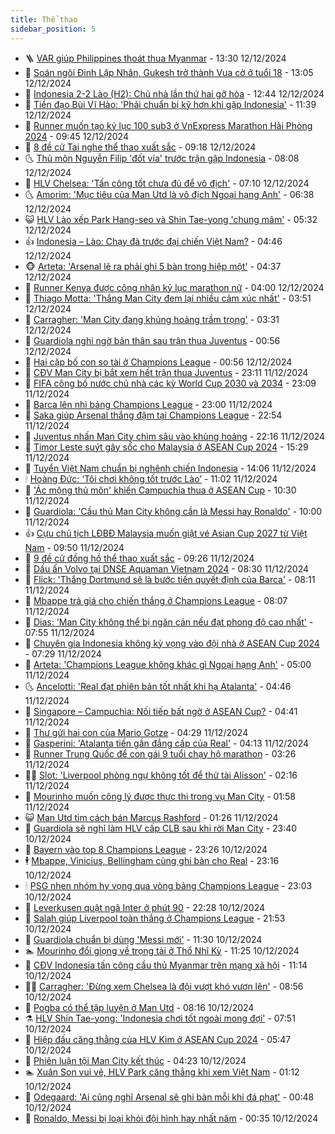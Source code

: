 ```yaml
---
title: Thể thao
sidebar_position: 5
---
```


<!-- vnexpress-the-thao:START -->
- 🪜 [VAR giúp Philippines thoát thua Myanmar](https://vnexpress.net/var-giup-philippines-thoat-thua-myanmar-4827157.html) - 13:30 12/12/2024
- 🦩 [Soán ngôi Đinh Lập Nhân, Gukesh trở thành Vua cờ ở tuổi 18](https://vnexpress.net/soan-ngoi-dinh-lap-nhan-gukesh-tro-thanh-vua-co-o-tuoi-18-4827162.html) - 13:05 12/12/2024
- 🧰 [Indonesia 2-2 Lào &lpar;H2&rpar;: Chủ nhà lần thứ hai gỡ hòa](https://vnexpress.net/indonesia-vs-lao-4827152.html) - 12:44 12/12/2024
- 🤗 [Tiền đạo Bùi Vĩ Hào: &#39;Phải chuẩn bị kỹ hơn khi gặp Indonesia&#39;](https://vnexpress.net/tien-dao-bui-vi-hao-phai-chuan-bi-ky-hon-khi-gap-indonesia-4827119.html) - 11:39 12/12/2024
- 🥳 [Runner muốn tạo kỷ lục 100 sub3 ở VnExpress Marathon Hải Phòng 2024](https://vnexpress.net/runner-muon-tao-ky-luc-100-sub3-o-vnexpress-marathon-hai-phong-2024-4826652.html) - 09:45 12/12/2024
- 🦣 [8 đề cử Tai nghe thể thao xuất sắc](https://vnexpress.net/8-de-cu-tai-nghe-the-thao-xuat-sac-4827013.html) - 09:18 12/12/2024
- 🌜 [Thủ môn Nguyễn Filip &#39;đốt vía&#39; trước trận gặp Indonesia](https://vnexpress.net/thu-mon-nguyen-filip-dot-via-truoc-tran-gap-indonesia-4827014.html) - 08:08 12/12/2024
- 🫶 [HLV Chelsea: &#39;Tấn công tốt chưa đủ để vô địch&#39;](https://vnexpress.net/hlv-chelsea-tan-cong-tot-chua-du-de-vo-dich-4826740.html) - 07:10 12/12/2024
- 🌜 [Amorim: &#39;Mục tiêu của Man Utd là vô địch Ngoại hạng Anh&#39;](https://vnexpress.net/amorim-muc-tieu-cua-man-utd-la-vo-dich-ngoai-hang-anh-4826925.html) - 06:38 12/12/2024
- 😺 [HLV Lào xếp Park Hang-seo và Shin Tae-yong &#39;chung mâm&#39;](https://vnexpress.net/hlv-lao-xep-park-hang-seo-va-shin-tae-yong-chung-mam-4826931.html) - 05:32 12/12/2024
- 👍 [Indonesia – Lào: Chạy đà trước đại chiến Việt Nam?](https://vnexpress.net/indonesia-lao-chay-da-truoc-dai-chien-viet-nam-4826916.html) - 04:46 12/12/2024
- 🐵 [Arteta: &#39;Arsenal lẽ ra phải ghi 5 bàn trong hiệp một&#39;](https://vnexpress.net/arteta-arsenal-le-ra-phai-ghi-5-ban-trong-hiep-mot-4826776.html) - 04:37 12/12/2024
- 💫 [Runner Kenya được công nhận kỷ lục marathon nữ](https://vnexpress.net/runner-kenya-duoc-cong-nhan-ky-luc-marathon-nu-4826826.html) - 04:00 12/12/2024
- 🦆 [Thiago Motta: &#39;Thắng Man City đem lại nhiều cảm xúc nhất&#39;](https://vnexpress.net/thiago-motta-thang-man-city-dem-lai-nhieu-cam-xuc-nhat-4826804.html) - 03:51 12/12/2024
- 🙉 [Carragher: &#39;Man City đang khủng hoảng trầm trọng&#39;](https://vnexpress.net/carragher-man-city-dang-khung-hoang-tram-trong-4826851.html) - 03:31 12/12/2024
- 📝 [Guardiola nghi ngờ bản thân sau trận thua Juventus](https://vnexpress.net/guardiola-nghi-ngo-ban-than-sau-tran-thua-juventus-4826763.html) - 00:56 12/12/2024
- 💯 [Hai cặp bố con so tài ở Champions League](https://vnexpress.net/hai-cap-bo-con-so-tai-o-champions-league-4826752.html) - 00:56 12/12/2024
- 🌈 [CĐV Man City bị bắt xem hết trận thua Juventus](https://vnexpress.net/cdv-man-city-bi-bat-xem-het-tran-thua-juventus-4826744.html) - 23:11 11/12/2024
- 🦩 [FIFA công bố nước chủ nhà các kỳ World Cup 2030 và 2034](https://vnexpress.net/fifa-cong-bo-nuoc-chu-nha-cac-ky-world-cup-2030-va-2034-4826739.html) - 23:09 11/12/2024
- 🐲 [Barca lên nhì bảng Champions League](https://vnexpress.net/barca-len-nhi-bang-champions-league-4826746.html) - 23:00 11/12/2024
- 🌁 [Saka giúp Arsenal thắng đậm tại Champions League](https://vnexpress.net/saka-giup-arsenal-thang-dam-tai-champions-league-4826742.html) - 22:54 11/12/2024
- 💯 [Juventus nhấn Man City chìm sâu vào khủng hoảng](https://vnexpress.net/juventus-nhan-man-city-chim-sau-vao-khung-hoang-4826741.html) - 22:16 11/12/2024
- 🌝 [Timor Leste suýt gây sốc cho Malaysia ở ASEAN Cup 2024](https://vnexpress.net/timor-leste-suyt-gay-soc-cho-malaysia-o-asean-cup-2024-4826721.html) - 15:29 11/12/2024
- 🤖 [Tuyển Việt Nam chuẩn bị nghênh chiến Indonesia](https://vnexpress.net/tuyen-viet-nam-chuan-bi-nghenh-chien-indonesia-4824605.html) - 14:06 11/12/2024
- 🕯 [Hoàng Đức: ‘Tôi chơi không tốt trước Lào’](https://vnexpress.net/hoang-duc-toi-choi-khong-tot-truoc-lao-4826678.html) - 11:02 11/12/2024
- 🧰 [&#39;Ác mộng thủ môn&#39; khiến Campuchia thua ở ASEAN Cup](https://vnexpress.net/truc-tiep-tran-singapore-vs-campuchia-tai-bang-a-asean-cup-2024-4826654-tong-thuat.html) - 10:30 11/12/2024
- 🥳 [Guardiola: &#39;Cầu thủ Man City không cần là Messi hay Ronaldo&#39;](https://vnexpress.net/guardiola-cau-thu-man-city-khong-can-la-messi-hay-ronaldo-4826485.html) - 10:00 11/12/2024
- 👍 [Cựu chủ tịch LĐBĐ Malaysia muốn giật vé Asian Cup 2027 từ Việt Nam](https://vnexpress.net/cuu-chu-tich-ldbd-malaysia-muon-giat-ve-asian-cup-2027-tu-viet-nam-4826653.html) - 09:50 11/12/2024
- 💪 [9 đề cử đồng hồ thể thao xuất sắc](https://vnexpress.net/9-de-cu-dong-ho-the-thao-xuat-sac-4826619.html) - 09:26 11/12/2024
- 👹 [Dấu ấn Volvo tại DNSE Aquaman Vietnam 2024](https://vnexpress.net/dau-an-volvo-tai-dnse-aquaman-vietnam-2024-4823597.html) - 08:30 11/12/2024
- 🧰 [Flick: &#39;Thắng Dortmund sẽ là bước tiến quyết định của Barca&#39;](https://vnexpress.net/flick-thang-dortmund-se-la-buoc-tien-quyet-dinh-cua-barca-4826498.html) - 08:11 11/12/2024
- 🚀 [Mbappe trả giá cho chiến thắng ở Champions League](https://vnexpress.net/mbappe-tra-gia-cho-chien-thang-o-champions-league-4825104.html) - 08:07 11/12/2024
- 🎃 [Dias: &#39;Man City không thể bị ngăn cản nếu đạt phong độ cao nhất&#39;](https://vnexpress.net/dias-man-city-khong-the-bi-ngan-can-neu-dat-phong-do-cao-nhat-4826460.html) - 07:55 11/12/2024
- 🧰 [Chuyên gia Indonesia không kỳ vọng vào đội nhà ở ASEAN Cup 2024](https://vnexpress.net/chuyen-gia-indonesia-khong-ky-vong-vao-doi-nha-o-asean-cup-2024-4826539.html) - 07:29 11/12/2024
- 👀 [Arteta: &#39;Champions League không khác gì Ngoại hạng Anh&#39;](https://vnexpress.net/arteta-champions-league-khong-khac-gi-ngoai-hang-anh-4826424.html) - 05:00 11/12/2024
- 🌜 [Ancelotti: &#39;Real đạt phiên bản tốt nhất khi hạ Atalanta&#39;](https://vnexpress.net/ancelotti-real-dat-phien-ban-tot-nhat-khi-ha-atalanta-4826309.html) - 04:46 11/12/2024
- 🫶 [Singapore – Campuchia: Nối tiếp bất ngờ ở ASEAN Cup?](https://vnexpress.net/singapore-campuchia-noi-tiep-bat-ngo-o-asean-cup-4826438.html) - 04:41 11/12/2024
- 🦄 [Thư gửi hai con của Mario Gotze](https://vnexpress.net/thu-gui-hai-con-cua-mario-gotze-4826448.html) - 04:29 11/12/2024
- 🥳 [Gasperini: &#39;Atalanta tiến gần đẳng cấp của Real&#39;](https://vnexpress.net/gasperini-atalanta-tien-gan-dang-cap-cua-real-4826291.html) - 04:13 11/12/2024
- 🐲 [Runner Trung Quốc để con gái 9 tuổi chạy hộ marathon](https://vnexpress.net/runner-trung-quoc-de-con-gai-9-tuoi-chay-ho-marathon-4826378.html) - 03:26 11/12/2024
- 🧑‍🏫 [Slot: &#39;Liverpool phòng ngự không tốt để thử tài Alisson&#39;](https://vnexpress.net/slot-liverpool-phong-ngu-khong-tot-de-thu-tai-alisson-4826296.html) - 02:16 11/12/2024
- 🤔 [Mourinho muốn công lý được thực thi trong vụ Man City](https://vnexpress.net/mourinho-muon-cong-ly-duoc-thuc-thi-trong-vu-man-city-4826298.html) - 01:58 11/12/2024
- 😺 [Man Utd tìm cách bán Marcus Rashford](https://vnexpress.net/man-utd-tim-cach-ban-marcus-rashford-4826290.html) - 01:26 11/12/2024
- 💪 [Guardiola sẽ nghỉ làm HLV cấp CLB sau khi rời Man City](https://vnexpress.net/guardiola-se-nghi-lam-hlv-cap-clb-sau-khi-roi-man-city-4826283.html) - 23:40 10/12/2024
- 💼 [Bayern vào top 8 Champions League](https://vnexpress.net/bayern-vao-top-8-champions-league-4826284.html) - 23:26 10/12/2024
- 🕴 [Mbappe, Vinicius, Bellingham cùng ghi bàn cho Real](https://vnexpress.net/mbappe-vinicius-bellingham-cung-ghi-ban-cho-real-4826273.html) - 23:16 10/12/2024
- 🕯 [PSG nhen nhóm hy vọng qua vòng bảng Champions League](https://vnexpress.net/psg-nhen-nhom-hy-vong-qua-vong-bang-champions-league-4826274.html) - 23:03 10/12/2024
- 📝 [Leverkusen quật ngã Inter ở phút 90](https://vnexpress.net/leverkusen-quat-nga-inter-o-phut-90-4826271.html) - 22:28 10/12/2024
- 🧐 [Salah giúp Liverpool toàn thắng ở Champions League](https://vnexpress.net/salah-giup-liverpool-toan-thang-o-champions-league-4826270.html) - 21:53 10/12/2024
- 🙉 [Guardiola chuẩn bị dùng &#39;Messi mới&#39;](https://vnexpress.net/guardiola-chuan-bi-dung-messi-moi-4826200.html) - 11:30 10/12/2024
- 🏊 [Mourinho đổi giọng về trọng tài ở Thổ Nhĩ Kỳ](https://vnexpress.net/mourinho-doi-giong-ve-trong-tai-o-tho-nhi-ky-4826161.html) - 11:25 10/12/2024
- 🌊 [CĐV Indonesia tấn công cầu thủ Myanmar trên mạng xã hội](https://vnexpress.net/cdv-indonesia-tan-cong-cau-thu-myanmar-tren-mang-xa-hoi-4826221.html) - 11:14 10/12/2024
- 👨‍🏫 [Carragher: &#39;Đừng xem Chelsea là đội vượt khó vươn lên&#39;](https://vnexpress.net/carragher-dung-xem-chelsea-la-doi-vuot-kho-vuon-len-4826126.html) - 08:56 10/12/2024
- 🥷 [Pogba có thể tập luyện ở Man Utd](https://vnexpress.net/pogba-co-the-tap-luyen-o-man-utd-4826101.html) - 08:16 10/12/2024
- ⚗️ [HLV Shin Tae-yong: &#39;Indonesia chơi tốt ngoài mong đợi&#39;](https://vnexpress.net/hlv-shin-tae-yong-indonesia-choi-tot-ngoai-mong-doi-4826106.html) - 07:51 10/12/2024
- 🌮 [Hiệp đấu căng thẳng của HLV Kim ở ASEAN Cup 2024](https://vnexpress.net/hiep-dau-cang-thang-cua-hlv-kim-o-asean-cup-2024-4826045.html) - 05:47 10/12/2024
- 🤩 [Phiên luận tội Man City kết thúc](https://vnexpress.net/phien-luan-toi-man-city-ket-thuc-4825957.html) - 04:23 10/12/2024
- 🏊 [Xuân Son vui vẻ, HLV Park căng thẳng khi xem Việt Nam](https://vnexpress.net/xuan-son-vui-ve-hlv-park-cang-thang-khi-xem-viet-nam-4825317.html) - 01:12 10/12/2024
- 🐎 [Odegaard: &#39;Ai cũng nghĩ Arsenal sẽ ghi bàn mỗi khi đá phạt&#39;](https://vnexpress.net/odegaard-ai-cung-nghi-arsenal-se-ghi-ban-moi-khi-da-phat-4825848.html) - 00:48 10/12/2024
- 💫 [Ronaldo, Messi bị loại khỏi đội hình hay nhất năm](https://vnexpress.net/ronaldo-messi-bi-loai-khoi-doi-hinh-hay-nhat-nam-4825839.html) - 00:35 10/12/2024<!-- vnexpress-the-thao:END -->
